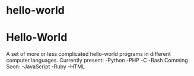 # hello-world
Hello-World
============
A set of more or less complicated hello-world programs in different computer languages.
Currently present:
-Python
-PHP
-C
-Bash
Comming Soon:
-JavaScript
-Ruby
-HTML
